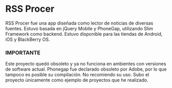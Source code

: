 # RSS Procer

RSS Procer fue una app diseñada como lector de noticias de diversas fuentes. Estuvo basada en jQuery Mobile y PhoneGap, utilizando Slim Framework como backend. Estuvo disponible para las tiendas de Android, iOS y BlackBerry OS.

### IMPORTANTE

Este proyecto quedó obsoleto y ya no funciona en ambientes con versiones de software actual. Phonegap fue declarado obsoleto por Adobe, por lo que tampoco es posible su compilación. No recomiendo su uso. Subo el proyecto únicamente como ejemplo de proyectos que he realizado.
